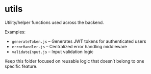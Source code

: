 # utils

Utility/helper functions used across the backend.

Examples:

- `generateToken.js` – Generates JWT tokens for authenticated users
- `errorHandler.js` – Centralized error handling middleware
- `validateInput.js` – Input validation logic

Keep this folder focused on reusable logic that doesn’t belong to one specific feature.
